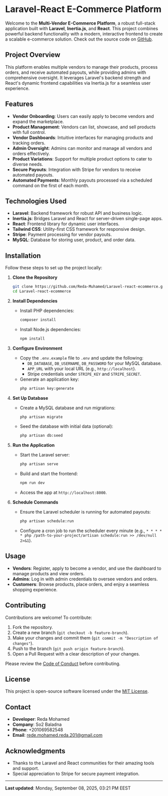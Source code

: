 # Laravel-React E-Commerce Platform

Welcome to the **Multi-Vendor E-Commerce Platform**, a robust full-stack application built with **Laravel**, **Inertia.js**, and **React**. This project combines powerful backend functionality with a modern, interactive frontend to create a scalable e-commerce solution. Check out the source code on [GitHub](https://github.com/Reda-Muhamed/Laravel-react-ecommerce).

## Project Overview

This platform enables multiple vendors to manage their products, process orders, and receive automated payouts, while providing admins with comprehensive oversight. It leverages Laravel's backend strength and React's dynamic frontend capabilities via Inertia.js for a seamless user experience.

## Features

- **Vendor Onboarding**: Users can easily apply to become vendors and expand the marketplace.
- **Product Management**: Vendors can list, showcase, and sell products with full control.
- **Vendor Dashboards**: Intuitive interfaces for managing products and tracking orders.
- **Admin Oversight**: Admins can monitor and manage all vendors and orders effectively.
- **Product Variations**: Support for multiple product options to cater to diverse needs.
- **Secure Payouts**: Integration with Stripe for vendors to receive automated payouts.
- **Automated Payments**: Monthly payouts processed via a scheduled command on the first of each month.

## Technologies Used

- **Laravel**: Backend framework for robust API and business logic.
- **Inertia.js**: Bridges Laravel and React for server-driven single-page apps.
- **React**: Frontend library for dynamic user interfaces.
- **Tailwind CSS**: Utility-first CSS framework for responsive design.
- **Stripe**: Payment processing for vendor payouts.
- **MySQL**: Database for storing user, product, and order data.

## Installation

Follow these steps to set up the project locally:

1. **Clone the Repository**
   ```bash
   git clone https://github.com/Reda-Muhamed/Laravel-react-ecommerce.git
   cd Laravel-react-ecommerce
   ```

2. **Install Dependencies**
   - Install PHP dependencies:
     ```bash
     composer install
     ```
   - Install Node.js dependencies:
     ```bash
     npm install
     ```

3. **Configure Environment**
   - Copy the `.env.example` file to `.env` and update the following:
     - `DB_DATABASE`, `DB_USERNAME`, `DB_PASSWORD` for your MySQL database.
     - `APP_URL` with your local URL (e.g., `http://localhost`).
     - Stripe credentials under `STRIPE_KEY` and `STRIPE_SECRET`.
   - Generate an application key:
     ```bash
     php artisan key:generate
     ```

4. **Set Up Database**
   - Create a MySQL database and run migrations:
     ```bash
     php artisan migrate
     ```
   - Seed the database with initial data (optional):
     ```bash
     php artisan db:seed
     ```

5. **Run the Application**
   - Start the Laravel server:
     ```bash
     php artisan serve
     ```
   - Build and start the frontend:
     ```bash
     npm run dev
     ```
   - Access the app at `http://localhost:8000`.

6. **Schedule Commands**
   - Ensure the Laravel scheduler is running for automated payouts:
     ```bash
     php artisan schedule:run
     ```
   - Configure a cron job to run the scheduler every minute (e.g., `* * * * * php /path-to-your-project/artisan schedule:run >> /dev/null 2>&1`).

## Usage

- **Vendors**: Register, apply to become a vendor, and use the dashboard to manage products and view orders.
- **Admins**: Log in with admin credentials to oversee vendors and orders.
- **Customers**: Browse products, place orders, and enjoy a seamless shopping experience.

## Contributing

Contributions are welcome! To contribute:

1. Fork the repository.
2. Create a new branch (`git checkout -b feature-branch`).
3. Make your changes and commit them (`git commit -m "Description of changes"`).
4. Push to the branch (`git push origin feature-branch`).
5. Open a Pull Request with a clear description of your changes.

Please review the [Code of Conduct](https://laravel.com/docs/contributions#code-of-conduct) before contributing.

## License

This project is open-source software licensed under the [MIT License](LICENSE).

## Contact

- **Developer**: Reda Mohamed
- **Company**: So2 Baladna
- **Phone**: +201069582548
- **Email**: rede.mohamed.reda.201@gmail.com

## Acknowledgments

- Thanks to the Laravel and React communities for their amazing tools and support.
- Special appreciation to Stripe for secure payment integration.

---

**Last updated**: Monday, September 08, 2025, 03:21 PM EEST
